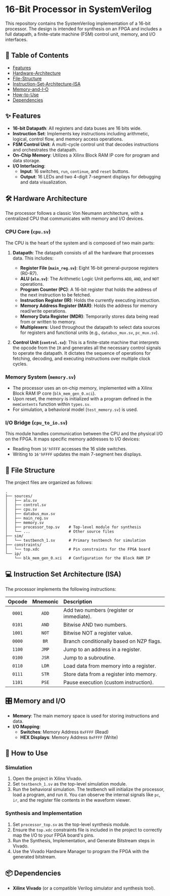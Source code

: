 # 16-Bit Processor in SystemVerilog

This repository contains the SystemVerilog implementation of a 16-bit processor. The design is intended for synthesis on an FPGA and includes a full datapath, a finite-state machine (FSM) control unit, memory, and I/O interfaces.

## 📝 Table of Contents
- [Features](#-features)
- [Hardware-Architecture](#-hardware-architecture)
- [File-Structure](#-file-structure)
- [Instruction-Set-Architecture-ISA](#-instruction-set-architecture-isa)
- [Memory-and-I-O](#-memory-and-i-o)
- [How-to-Use](#-how-to-use)
- [Dependencies](#-dependencies)

## ✨ Features
- **16-bit Datapath**: All registers and data buses are 16 bits wide.
- **Instruction Set**: Implements key instructions including arithmetic, logical, control flow, and memory access operations.
- **FSM Control Unit**: A multi-cycle control unit that decodes instructions and orchestrates the datapath.
- **On-Chip Memory**: Utilizes a Xilinx Block RAM IP core for program and data storage.
- **I/O Interfacing**:
    - **Input**: 16 switches, `run`, `continue`, and `reset` buttons.
    - **Output**: 16 LEDs and two 4-digit 7-segment displays for debugging and data visualization.

## 🛠️ Hardware Architecture
The processor follows a classic Von Neumann architecture, with a centralized CPU that communicates with memory and I/O devices.

### CPU Core (`cpu.sv`)
The CPU is the heart of the system and is composed of two main parts:

1.  **Datapath**: The datapath consists of all the hardware that processes data. This includes:
    * **Register File (`main_reg.sv`)**: Eight 16-bit general-purpose registers (R0-R7).
    * **ALU (`alu.sv`)**: The Arithmetic Logic Unit performs `ADD`, `AND`, and `NOT` operations.
    * **Program Counter (PC)**: A 16-bit register that holds the address of the next instruction to be fetched.
    * **Instruction Register (IR)**: Holds the currently executing instruction.
    * **Memory Address Register (MAR)**: Holds the address for memory read/write operations.
    * **Memory Data Register (MDR)**: Temporarily stores data being read from or written to memory.
    * **Multiplexers**: Used throughout the datapath to select data sources for registers and functional units (e.g., `databus_mux.sv`, `pc_mux.sv`).

2.  **Control Unit (`control.sv`)**: This is a finite-state machine that interprets the opcode from the `IR` and generates all the necessary control signals to operate the datapath. It dictates the sequence of operations for fetching, decoding, and executing instructions over multiple clock cycles.

### Memory System (`memory.sv`)
- The processor uses an on-chip memory, implemented with a Xilinx Block RAM IP core (`blk_mem_gen_0.xci`).
- Upon reset, the memory is initialized with a program defined in the `memContents` function within `types.sv`.
- For simulation, a behavioral model (`test_memory.sv`) is used.

### I/O Bridge (`cpu_to_io.sv`)
This module handles communication between the CPU and the physical I/O on the FPGA. It maps specific memory addresses to I/O devices:
- Reading from `16'hFFFF` accesses the 16 slide switches.
- Writing to `16'hFFFF` updates the main 7-segment hex displays.

## 📁 File Structure
The project files are organized as follows:


```
.
├── sources/
│   ├── alu.sv
│   ├── control.sv
│   ├── cpu.sv
│   ├── databus_mux.sv
│   ├── main_reg.sv
│   ├── memory.sv
│   ├── processor_top.sv    # Top-level module for synthesis
│   └── ...                 # Other source files
├── sim/
│   └── testbench_1.sv      # Primary testbench for simulation
├── constraints/
│   └── top.xdc             # Pin constraints for the FPGA board
└── ip/
    └── blk_mem_gen_0.xci   # Configuration for the Block RAM IP
```


## 💻 Instruction Set Architecture (ISA)
The processor implements the following instructions:

| Opcode | Mnemonic | Description                               |
| :----: | :------: | :---------------------------------------- |
| `0001` | `ADD`    | Add two numbers (register or immediate).  |
| `0101` | `AND`    | Bitwise AND two numbers.                  |
| `1001` | `NOT`    | Bitwise NOT a register value.             |
| `0000` | `BR`     | Branch conditionally based on NZP flags.  |
| `1100` | `JMP`    | Jump to an address in a register.         |
| `0100` | `JSR`    | Jump to a subroutine.                     |
| `0110` | `LDR`    | Load data from memory into a register.    |
| `0111` | `STR`    | Store data from a register into memory.   |
| `1101` | `PSE`    | Pause execution (custom instruction).     |


## 🎛️ Memory and I/O
- **Memory**: The main memory space is used for storing instructions and data.
- **I/O Mapping**:
    - **Switches**: Memory Address `0xFFFF` (Read)
    - **HEX Displays**: Memory Address `0xFFFF` (Write)

## 🚀 How to Use

### Simulation
1.  Open the project in Xilinx Vivado.
2.  Set `testbench_1.sv` as the top-level simulation module.
3.  Run the behavioral simulation. The testbench will initialize the processor, load a program, and run it. You can observe the internal signals like `pc`, `ir`, and the register file contents in the waveform viewer.

### Synthesis and Implementation
1.  Set `processor_top.sv` as the top-level synthesis module.
2.  Ensure the `top.xdc` constraints file is included in the project to correctly map the I/O to your FPGA board's pins.
3.  Run the Synthesis, Implementation, and Generate Bitstream steps in Vivado.
4.  Use the Vivado Hardware Manager to program the FPGA with the generated bitstream.

## 📦 Dependencies
- **Xilinx Vivado** (or a compatible Verilog simulator and synthesis tool).

